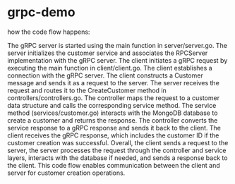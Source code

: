 # grpc-demo

how the code flow happens:

The gRPC server is started using the main function in server/server.go.
The server initializes the customer service and associates the RPCServer implementation with the gRPC server.
The client initiates a gRPC request by executing the main function in client/client.go.
The client establishes a connection with the gRPC server.
The client constructs a Customer message and sends it as a request to the server.
The server receives the request and routes it to the CreateCustomer method in controllers/controllers.go.
The controller maps the request to a customer data structure and calls the corresponding service method.
The service method (services/customer.go) interacts with the MongoDB database to create a customer and returns the response.
The controller converts the service response to a gRPC response and sends it back to the client.
The client receives the gRPC response, which includes the customer ID if the customer creation was successful.
Overall, the client sends a request to the server, the server processes the request through the controller and service layers, interacts with the database if needed, and sends a response back to the client. This code flow enables communication between the client and server for customer creation operations.
